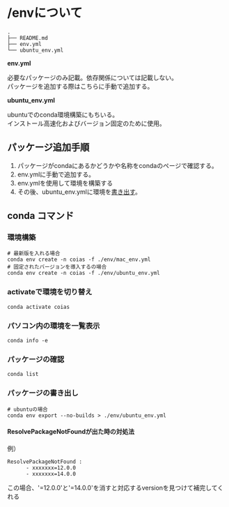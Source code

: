 # /envについて

```
.
├── README.md
├── env.yml
└── ubuntu_env.yml
```

__env.yml__

必要なパッケージのみ記載。依存関係については記載しない。  
パッケージを追加する際はこちらに手動で追加する。

__ubuntu_env.yml__

ubuntuでのconda環境構築にもちいる。  
インストール高速化およびバージョン固定のために使用。

## パッケージ追加手順

1. パッケージがcondaにあるかどうかや名称をcondaのページで確認する。
2. env.ymlに手動で追加する。
3. env.ymlを使用して環境を構築する
4. その後、ubuntu_env.ymlに環境を[書き出す](#パッケージの書き出し)。

## conda コマンド

### 環境構築

```
# 最新版を入れる場合
conda env create -n coias -f ./env/mac_env.yml
# 固定されたバージョンを導入するの場合
conda env create -n coias -f ./env/ubuntu_env.yml
```

### activateで環境を切り替え

```
conda activate coias
```

### パソコン内の環境を一覧表示

```
conda info -e
```

### パッケージの確認

```
conda list
```

### パッケージの書き出し

```
# ubuntuの場合
conda env export --no-builds > ./env/ubuntu_env.yml
```

#### ResolvePackageNotFoundが出た時の対処法

例）
```
ResolvePackageNotFound : 
      - xxxxxxx=12.0.0
      - xxxxxxx=14.0.0
```

この場合、'=12.0.0'と'=14.0.0'を消すと対応するversionを見つけて補完してくれる
